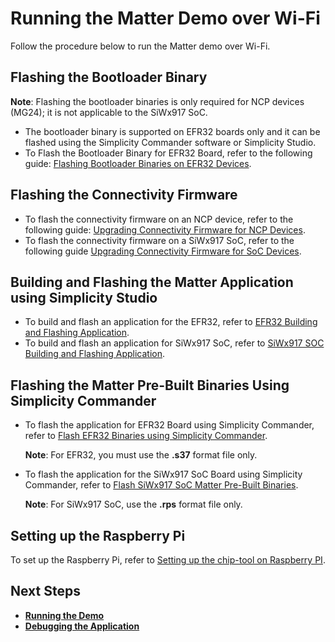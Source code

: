 # Running the Matter Demo over Wi-Fi

Follow the procedure below to run the Matter demo over Wi-Fi.

## Flashing the Bootloader Binary

   **Note**: Flashing the bootloader binaries is only required for NCP devices (MG24); it is not applicable to the SiWx917 SoC.

- The bootloader binary is supported on EFR32 boards only and it can be flashed using the Simplicity Commander software or Simplicity Studio.
- To Flash the Bootloader Binary for EFR32 Board, refer to the following guide: [Flashing Bootloader Binaries on EFR32 Devices](./flashing-using-commander#flashing-the-bootloader-binaries-for-efx32-board-using-simplicity-commander).

## Flashing the Connectivity Firmware

- To flash the connectivity firmware on an NCP device, refer to the following guide: [Upgrading Connectivity Firmware for NCP Devices](./loading-firmware-for-ncp-and-soc-boards#upgrading-the-connectivity-firmware-on-ncp-devices).
- To flash the connectivity firmware on a SiWx917 SoC, refer to the following guide [Upgrading Connectivity Firmware for SoC Devices](./loading-firmware-for-ncp-and-soc-boards#upgrading-the-connectivity-firmware-on-soc-devices).

## Building and Flashing the Matter Application using Simplicity Studio

- To build and flash an application for the EFR32, refer to [EFR32 Building and Flashing Application](./build-efx32-application-using-studio).
- To build and flash an application for SiWx917 SoC, refer to [SiWx917 SOC Building and Flashing Application](./build-soc-application-using-studio).

## Flashing the Matter Pre-Built Binaries Using Simplicity Commander

- To flash the application for EFR32 Board using Simplicity Commander, refer to [Flash EFR32 Binaries using Simplicity Commander](./flashing-using-commander#flashing-the-efr32-using-simplicity-commander).

   **Note**: For EFR32, you must use the **.s37** format file only.
- To flash the application for the SiWx917 SoC Board using Simplicity Commander, refer to [Flash SiWx917 SoC Matter Pre-Built Binaries](./flashing-using-commander#flashing-the-siwx917-soc-matter-pre-built-binary-using-simplicity-commander).
  
   **Note**: For SiWx917 SoC, use the **.rps** format file only.

## Setting up the Raspberry Pi

To set up the Raspberry Pi, refer to [Setting up the chip-tool on Raspberry PI](./build-pi-env).

## Next Steps

- [**Running the Demo**](./use-case-execution)
- [**Debugging the Application**](./application-debug)
